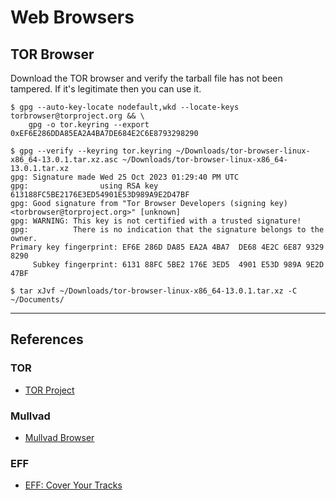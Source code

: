 # Web Browsers

## TOR Browser

Download the TOR browser and verify the tarball file has not been tampered. If it's legitimate then you can use it.

```
$ gpg --auto-key-locate nodefault,wkd --locate-keys torbrowser@torproject.org && \
    gpg -o tor.keyring --export 0xEF6E286DDA85EA2A4BA7DE684E2C6E8793298290

$ gpg --verify --keyring tor.keyring ~/Downloads/tor-browser-linux-x86_64-13.0.1.tar.xz.asc ~/Downloads/tor-browser-linux-x86_64-13.0.1.tar.xz
gpg: Signature made Wed 25 Oct 2023 01:29:40 PM UTC
gpg:                using RSA key 613188FC5BE2176E3ED54901E53D989A9E2D47BF
gpg: Good signature from "Tor Browser Developers (signing key) <torbrowser@torproject.org>" [unknown]
gpg: WARNING: This key is not certified with a trusted signature!
gpg:          There is no indication that the signature belongs to the owner.
Primary key fingerprint: EF6E 286D DA85 EA2A 4BA7  DE68 4E2C 6E87 9329 8290
     Subkey fingerprint: 6131 88FC 5BE2 176E 3ED5  4901 E53D 989A 9E2D 47BF

$ tar xJvf ~/Downloads/tor-browser-linux-x86_64-13.0.1.tar.xz -C ~/Documents/
```

---
## References

### TOR

- [TOR Project](https://www.torproject.org)

### Mullvad

- [Mullvad Browser](https://mullvad.net/en/download/browser)

### EFF

- [EFF: Cover Your Tracks](https://coveryourtracks.eff.org)